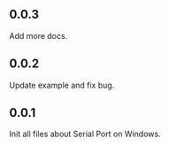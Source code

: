 ## 0.0.3

Add more docs.

## 0.0.2

Update example and fix bug.

## 0.0.1

Init all files about Serial Port on Windows.
